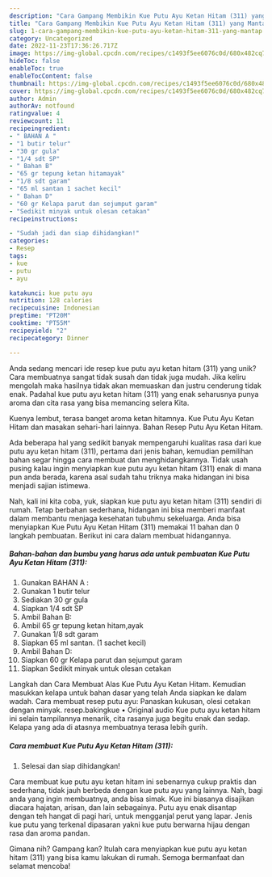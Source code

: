 ```yaml
---
description: "Cara Gampang Membikin Kue Putu Ayu Ketan Hitam (311) yang Mantap"
title: "Cara Gampang Membikin Kue Putu Ayu Ketan Hitam (311) yang Mantap"
slug: 1-cara-gampang-membikin-kue-putu-ayu-ketan-hitam-311-yang-mantap
category: Uncategorized
date: 2022-11-23T17:36:26.717Z
image: https://img-global.cpcdn.com/recipes/c1493f5ee6076c0d/680x482cq70/kue-putu-ayu-ketan-hitam-311-foto-resep-utama.jpg
hideToc: false
enableToc: true
enableTocContent: false
thumbnail: https://img-global.cpcdn.com/recipes/c1493f5ee6076c0d/680x482cq70/kue-putu-ayu-ketan-hitam-311-foto-resep-utama.jpg
cover: https://img-global.cpcdn.com/recipes/c1493f5ee6076c0d/680x482cq70/kue-putu-ayu-ketan-hitam-311-foto-resep-utama.jpg
author: Admin
authorAv: notfound
ratingvalue: 4
reviewcount: 11
recipeingredient:
- " BAHAN A "
- "1 butir telur"
- "30 gr gula"
- "1/4 sdt SP"
- " Bahan B"
- "65 gr tepung ketan hitamayak"
- "1/8 sdt garam"
- "65 ml santan 1 sachet kecil"
- " Bahan D"
- "60 gr Kelapa parut dan sejumput garam"
- "Sedikit minyak untuk olesan cetakan"
recipeinstructions:

- "Sudah jadi dan siap dihidangkan!"
categories:
- Resep
tags:
- kue
- putu
- ayu

katakunci: kue putu ayu 
nutrition: 128 calories
recipecuisine: Indonesian
preptime: "PT20M"
cooktime: "PT55M"
recipeyield: "2"
recipecategory: Dinner

---
```





Anda sedang mencari ide resep kue putu ayu ketan hitam (311) yang unik? Cara membuatnya sangat tidak susah dan tidak juga mudah. Jika keliru mengolah maka hasilnya tidak akan memuaskan dan justru cenderung tidak enak. Padahal kue putu ayu ketan hitam (311) yang enak seharusnya punya aroma dan cita rasa yang bisa memancing selera Kita.





Kuenya lembut, terasa banget aroma ketan hitamnya. Kue Putu Ayu Ketan Hitam dan masakan sehari-hari lainnya. Bahan Resep Putu Ayu Ketan Hitam.

Ada beberapa hal yang sedikit banyak mempengaruhi kualitas rasa dari kue putu ayu ketan hitam (311), pertama dari jenis bahan, kemudian pemilihan bahan segar hingga cara membuat dan menghidangkannya. Tidak usah pusing kalau ingin menyiapkan kue putu ayu ketan hitam (311) enak di mana pun anda berada, karena asal sudah tahu triknya maka hidangan ini bisa menjadi sajian istimewa.






Nah, kali ini kita coba, yuk, siapkan kue putu ayu ketan hitam (311) sendiri di rumah. Tetap berbahan sederhana, hidangan ini bisa memberi manfaat dalam membantu menjaga kesehatan tubuhmu sekeluarga. Anda bisa menyiapkan Kue Putu Ayu Ketan Hitam (311) memakai 11 bahan dan 0 langkah pembuatan. Berikut ini cara dalam membuat hidangannya.

<!--inarticleads1-->

##### Bahan-bahan dan bumbu yang harus ada untuk pembuatan Kue Putu Ayu Ketan Hitam (311):

1. Gunakan  BAHAN A :
1. Gunakan 1 butir telur
1. Sediakan 30 gr gula
1. Siapkan 1/4 sdt SP
1. Ambil  Bahan B:
1. Ambil 65 gr tepung ketan hitam,ayak
1. Gunakan 1/8 sdt garam
1. Siapkan 65 ml santan. (1 sachet kecil)
1. Ambil  Bahan D:
1. Siapkan 60 gr Kelapa parut dan sejumput garam
1. Siapkan Sedikit minyak untuk olesan cetakan


Langkah dan Cara Membuat Alas Kue Putu Ayu Ketan Hitam. Kemudian masukkan kelapa untuk bahan dasar yang telah Anda siapkan ke dalam wadah. Cara membuat resep putu ayu: Panaskan kukusan, olesi cetakan dengan minyak. resep.bakingkue • Original audio Kue putu ayu ketan hitam ini selain tampilannya menarik, cita rasanya juga begitu enak dan sedap. Kelapa yang ada di atasnya membuatnya terasa lebih gurih. 

<!--inarticleads2-->

##### Cara membuat Kue Putu Ayu Ketan Hitam (311):


1. Selesai dan siap dihidangkan!

Cara membuat kue putu ayu ketan hitam ini sebenarnya cukup praktis dan sederhana, tidak jauh berbeda dengan kue putu ayu yang lainnya. Nah, bagi anda yang ingin membuatnya, anda bisa simak. Kue ini biasanya disajikan diacara hajatan, arisan, dan lain sebagainya. Putu ayu enak disantap dengan teh hangat di pagi hari, untuk mengganjal perut yang lapar. Jenis kue putu yang terkenal dipasaran yakni kue putu berwarna hijau dengan rasa dan aroma pandan. 

Gimana nih? Gampang kan? Itulah cara menyiapkan kue putu ayu ketan hitam (311) yang bisa kamu lakukan di rumah. Semoga bermanfaat dan selamat mencoba!
